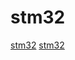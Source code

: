 # stm32

[stm32](https://github.com/ai-techsystems/deepC)
[stm32](https://github.com/tinygo-org/tinygo)
